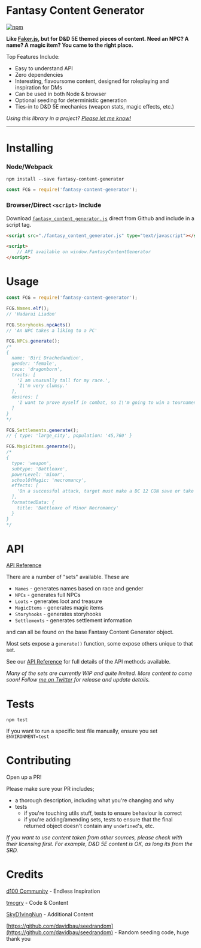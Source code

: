 # Fantasy Content Generator


[![npm](https://img.shields.io/npm/v/fantasy-content-generator.svg?style=flat-square)](https://www.npmjs.com/package/fantasy-content-generator)

**Like [Faker.js](https://github.com/marak/Faker.js/), but for D&D 5E themed pieces of content. Need an NPC? A name? A magic item? You came to the right place.**

Top Features Include:

- Easy to understand API
- Zero dependencies
- Interesting, flavoursome content, designed for roleplaying and inspiration for DMs
- Can be used in both Node & browser
- Optional seeding for deterministic generation
- Ties-in to D&D 5E mechanics (weapon stats, magic effects, etc.)

_Using this library in a project? [Please let me know!](https://twitter.com/tmcgry)_

---

# Installing

### Node/Webpack

`npm install --save fantasy-content-generator`

```js
const FCG = require('fantasy-content-generator');
```

### Browser/Direct `<script>` Include

Download [`fantasy_content_generator.js`](https://raw.githubusercontent.com/thomascgray/fantasy-content-generator/master/fantasy_content_generator.js) direct from Github and include in a script tag.

```html
<script src="./fantasy_content_generator.js" type="text/javascript"></script>

<script>
    // API available on window.FantasyContentGenerator
</script>
```

# Usage

```js
const FCG = require('fantasy-content-generator');

FCG.Names.elf();
// 'Hadarai Liadon'

FCG.Storyhooks.npcActs()
// 'An NPC takes a liking to a PC'

FCG.NPCs.generate();
/*
{
  name: 'Biri Drachedandion',
  gender: 'female',
  race: 'dragonborn',
  traits: [
    'I am unusually tall for my race.',
    'I\'m very clumsy.'
  ],
  desires: [
    'I want to prove myself in combat, so I\'m going to win a tournament.'
  ]
}
*/

FCG.Settlements.generate();
// { type: 'large_city', population: '45,760' }

FCG.MagicItems.generate();
/*
{
  type: 'weapon',
  subtype: 'Battleaxe',
  powerLevel: 'minor',
  schoolOfMagic: 'necromancy',
  effects: [
    'On a successful attack, target must make a DC 12 CON save or take an extra 1d2 of Necrotic damage. This effect occurs once per day'
  ],
  formattedData: {
    title: 'Battleaxe of Minor Necromancy'
  }
}
*/
```
# API

[API Reference](https://github.com/thomascgray/fantasy-content-generator/blob/master/docs/API.md)

There are a number of "sets" available. These are 

- `Names` - generates names based on race and gender
- `NPCs` - generates full NPCs
- `Loots` - generates loot and treasure
- `MagicItems` - generates magic items
- `Storyhooks` - generates storyhooks
- `Settlements` - generates settlement information

and can all be found on the base Fantasy Content Generator object.

Most sets expose a `generate()` function, some expose others unique to that set.

See our [API Reference](https://github.com/thomascgray/fantasy-content-generator/blob/master/docs/API.md) for full details of the API methods available.

*Many of the sets are currently WIP and quite limited. More content to come soon! Follow [me on Twitter](https://twitter.com/tmcgry)  for release and update details.*

# Tests

```
npm test
```

If you want to run a specific test file manually, ensure you set `ENVIRONMENT=test`

# Contributing

Open up a PR!

Please make sure your PR includes;

- a thorough description, including what you're changing and why
- tests
    - if you're touching utils stuff, tests to ensure behaviour is correct
    - if you're adding/amending sets, tests to ensure that the final returned object doesn't contain any `undefined`'s, etc.

_If you want to use content taken from other sources, please check with their licensing first. For example, D&D 5E content is OK, as long its from the SRD._

# Credits

[d100 Community](https://www.reddit.com/r/d100/) - Endless Inspiration

[tmcgry](https://twitter.com/tmcgry) - Code & Content

[SkyD1vingNun](https://twitter.com/SkyD1vingNun) - Additional Content

[https://github.com/davidbau/seedrandom](https://github.com/davidbau/seedrandom) - Random seeding code, huge thank you